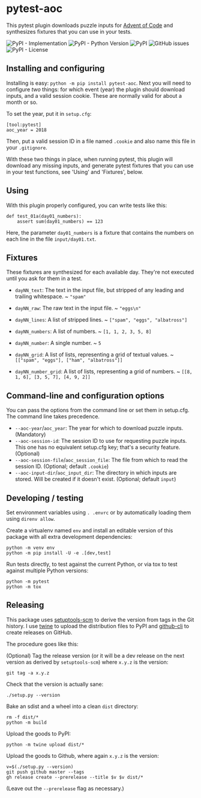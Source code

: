 # pytest-aoc

This pytest plugin downloads puzzle inputs for [Advent of Code][] and
synthesizes fixtures that you can use in your tests.

![PyPI - Implementation](https://img.shields.io/pypi/implementation/pytest-aoc?style=flat-square)
![PyPI - Python Version](https://img.shields.io/pypi/pyversions/pytest-aoc?style=flat-square)
![PyPI](https://img.shields.io/pypi/v/pytest-aoc?style=flat-square)
![GitHub issues](https://img.shields.io/github/issues/j0057/pytest-aoc?style=flat-square)
![PyPI - License](https://img.shields.io/pypi/l/pytest-aoc?style=flat-square)

[Advent of Code]: https://adventofcode.com/

## Installing and configuring

Installing is easy: `python -m pip install pytest-aoc`. Next you will need to configure
_two_ things: for which event (year) the plugin should download inputs, and a
valid session cookie. These are normally valid for about a month or so.

To set the year, put it in `setup.cfg`:

    [tool:pytest]
    aoc_year = 2018

Then, put a valid session ID in a file named `.cookie` and also name this file
in your `.gitignore`.

With these two things in place, when running pytest, this plugin will download
any missing inputs, and generate pytest fixtures that you can use in your test
functions, see 'Using' and 'Fixtures', below.

## Using

With this plugin properly configured, you can write tests like this:

    def test_01a(day01_numbers):
        assert sum(day01_numbers) == 123

Here, the parameter `day01_numbers` is a fixture that contains the numbers on
each line in the file `input/day01.txt`.

## Fixtures

These fixtures are synthesized for each available day. They're not executed
until you ask for them in a test.

- `dayNN_text`: The text in the input file, but stripped of any leading and trailing whitespace.
  ~ `"spam"`

- `dayNN_raw`: The raw text in the input file.
  ~ `"eggs\n"`

- `dayNN_lines`: A list of stripped lines.
  ~ `["spam", "eggs", "albatross"]`

- `dayNN_numbers`: A list of numbers.
  ~ `[1, 1, 2, 3, 5, 8]`

- `dayNN_number`: A single number.
  ~ `5`

- `dayNN_grid`: A list of lists, representing a grid of textual values.
  ~ `[["spam", "eggs"], ["ham", "albatross"]]`

- `dayNN_number_grid`: A list of lists, representing a grid of numbers.
  ~ `[[8, 1, 6], [3, 5, 7], [4, 9, 2]]`

## Command-line and configuration options

You can pass the options from the command line or set them in setup.cfg. The
command line takes precedence.

- `--aoc-year`/`aoc_year`: The year for which to download puzzle inputs.
  (Mandatory)
- `--aoc-session-id`: The session ID to use for requesting puzzle inputs. This
  one has no equivalent setup.cfg key; that's a security feature. (Optional)
- `--aoc-session-file`/`aoc_session_file`: The file from which to read the
  session ID. (Optional; default `.cookie`)
- `--aoc-input-dir`/`aoc_input_dir`: The directory in which inputs are stored.
  Will be created if it doesn't exist. (Optional; default `input`)

## Developing / testing

Set environment variables using `. .envrc` or by automatically loading them
using `direnv allow`.

Create a virtualenv named `env` and install an editable version of this package
with all extra development dependencies:

    python -m venv env
    python -m pip install -U -e .[dev,test]

Run tests directly, to test against the current Python, or via tox to test
against multiple Python versions:

    python -m pytest
    python -m tox

## Releasing

This package uses [setuptools-scm][] to derive the version from tags in the
Git history. I use [twine][] to upload the distribution files to PyPI and
[github-cli][] to create releases on GitHub.

The procedure goes like this:

(Optional) Tag the release version (or it will be a dev release on the next version as
derived by `setuptools-scm`) where `x.y.z` is the version:

    git tag -a x.y.z

Check that the version is actually sane:

    ./setup.py --version

Bake an sdist and a wheel into a clean `dist` directory:

    rm -f dist/*
    python -m build

Upload the goods to PyPI:

    python -m twine upload dist/*

Upload the goods to Github, where again `x.y.z` is the version:

    v=$(./setup.py --version)
    git push github master --tags
    gh release create --prerelease --title $v $v dist/* 

(Leave out the `--prerelease` flag as necessary.)

[setuptools-scm]: https://pypi.org/project/setuptools-scm/
[twine]: https://pypi.org/project/twine/
[github-cli]: https://cli.github.com/
